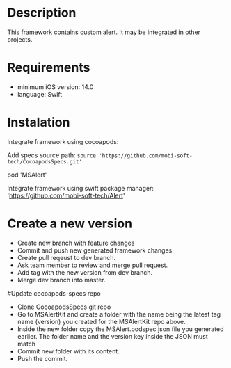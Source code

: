 # Description
This framework contains custom alert. It may be integrated in other projects.

# Requirements
- minimum iOS version: 14.0
- language: Swift

# Instalation
Integrate framework using cocoapods:

Add specs source path: `source 'https://github.com/mobi-soft-tech/CocoapodsSpecs.git'`

pod 'MSAlert'

Integrate framework using swift package manager: 'https://github.com/mobi-soft-tech/Alert'

# Create a new version

- Create new branch with feature changes
- Commit and push new generated framework changes.
- Create pull reqeust to dev branch.
- Ask team member to review and merge pull request.
- Add tag with the new version from dev branch.
- Merge dev branch into master.

#Update cocoapods-specs repo

- Clone CocoapodsSpecs git repo
- Go to MSAlertKit and create a folder with the name being the latest tag name (version) you created for the MSAlertKit repo above.
- Inside the new folder copy the MSAlert.podspec.json file you generated earlier. The folder name and the version key inside the JSON must match
- Commit new folder with its content.
- Push the commit.
